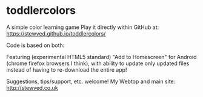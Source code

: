 # toddlercolors

A simple color learning game
Play it directly within GitHub at:
https://stewved.github.io/toddlercolors/

Code is based on both:


Featuring (experimental HTML5 standard) "Add to Homescreen" for
Android (chrome firefox browsers I think), with
ability to update only updated files instead of
having to re-download the entire app!

Suggestions, tips/support, etc. welcome!
My Webtop and main site:
http://stewved.co.uk
